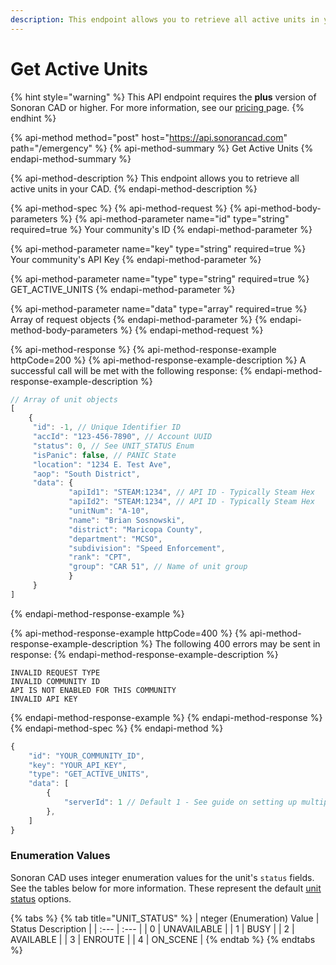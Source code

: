 ```yaml
---
description: This endpoint allows you to retrieve all active units in your CAD.
---
```


# Get Active Units

{% hint style="warning" %}
This API endpoint requires the **plus** version of Sonoran CAD or higher. For more information, see our [pricing ](../../../../pricing/faq/)page.
{% endhint %}

{% api-method method="post" host="https://api.sonorancad.com" path="/emergency" %}
{% api-method-summary %}
Get Active Units
{% endapi-method-summary %}

{% api-method-description %}
This endpoint allows you to retrieve all active units in your CAD.
{% endapi-method-description %}

{% api-method-spec %}
{% api-method-request %}
{% api-method-body-parameters %}
{% api-method-parameter name="id" type="string" required=true %}
Your community's ID
{% endapi-method-parameter %}

{% api-method-parameter name="key" type="string" required=true %}
Your community's API Key
{% endapi-method-parameter %}

{% api-method-parameter name="type" type="string" required=true %}
GET\_ACTIVE\_UNITS
{% endapi-method-parameter %}

{% api-method-parameter name="data" type="array" required=true %}
Array of request objects
{% endapi-method-parameter %}
{% endapi-method-body-parameters %}
{% endapi-method-request %}

{% api-method-response %}
{% api-method-response-example httpCode=200 %}
{% api-method-response-example-description %}
A successful call will be met with the following response:
{% endapi-method-response-example-description %}

```javascript
// Array of unit objects
[
    {
     "id": -1, // Unique Identifier ID
     "accId": "123-456-7890", // Account UUID
     "status": 0, // See UNIT_STATUS Enum
     "isPanic": false, // PANIC State
     "location": "1234 E. Test Ave",
     "aop": "South District",
     "data": {
             "apiId1": "STEAM:1234", // API ID - Typically Steam Hex
             "apiId2": "STEAM:1234", // API ID - Typically Steam Hex
             "unitNum": "A-10",
             "name": "Brian Sosnowski",
             "district": "Maricopa County",
             "department": "MCSO",
             "subdivision": "Speed Enforcement",
             "rank": "CPT",
             "group": "CAR 51", // Name of unit group
             }
     }
]
```
{% endapi-method-response-example %}

{% api-method-response-example httpCode=400 %}
{% api-method-response-example-description %}
The following 400 errors may be sent in response:
{% endapi-method-response-example-description %}

```http
INVALID REQUEST TYPE
INVALID COMMUNITY ID
API IS NOT ENABLED FOR THIS COMMUNITY
INVALID API KEY
```
{% endapi-method-response-example %}
{% endapi-method-response %}
{% endapi-method-spec %}
{% endapi-method %}

```javascript
{
    "id": "YOUR_COMMUNITY_ID",
    "key": "YOUR_API_KEY",
    "type": "GET_ACTIVE_UNITS",
    "data": [
        {
            "serverId": 1 // Default 1 - See guide on setting up multiple servers
        },
    ]
}
```



### Enumeration Values

Sonoran CAD uses integer enumeration values for the unit's `status` fields. See the tables below for more information. These represent the default [unit status](../../../../tutorials/customization/unit-status-codes.md) options.

{% tabs %}
{% tab title="UNIT\_STATUS" %}
| nteger \(Enumeration\) Value | Status Description |
| :--- | :--- |
| 0 | UNAVAILABLE |
| 1 | BUSY |
| 2 | AVAILABLE |
| 3 | ENROUTE |
| 4 | ON\_SCENE |
{% endtab %}
{% endtabs %}

